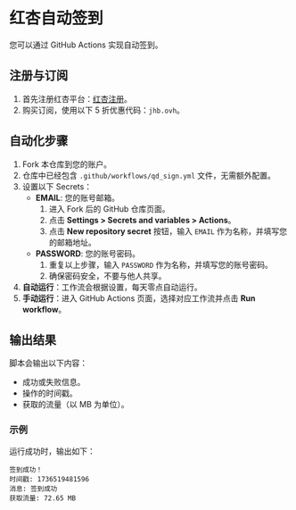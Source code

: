 # 红杏自动签到

您可以通过 GitHub Actions 实现自动签到。

## 注册与订阅

1. 首先注册红杏平台：[红杏注册](https://hongxingdl.com/web/#/login?code=AHjklDYa)。
2. 购买订阅，使用以下 5 折优惠代码：`jhb.ovh`。

## 自动化步骤

1. Fork 本仓库到您的账户。
2. 仓库中已经包含 `.github/workflows/qd_sign.yml` 文件，无需额外配置。
3. 设置以下 Secrets：
   - **EMAIL**: 您的账号邮箱。
     1. 进入 Fork 后的 GitHub 仓库页面。
     2. 点击 **Settings > Secrets and variables > Actions**。
     3. 点击 **New repository secret** 按钮，输入 `EMAIL` 作为名称，并填写您的邮箱地址。
   - **PASSWORD**: 您的账号密码。
     1. 重复以上步骤，输入 `PASSWORD` 作为名称，并填写您的账号密码。
     2. 确保密码安全，不要与他人共享。
4. **自动运行**：工作流会根据设置，每天零点自动运行。
5. **手动运行**：进入 GitHub Actions 页面，选择对应工作流并点击 **Run workflow**。

## 输出结果

脚本会输出以下内容：

- 成功或失败信息。
- 操作的时间戳。
- 获取的流量（以 MB 为单位）。

### 示例

运行成功时，输出如下：

```
签到成功！
时间戳: 1736519481596
消息: 签到成功
获取流量: 72.65 MB
```

